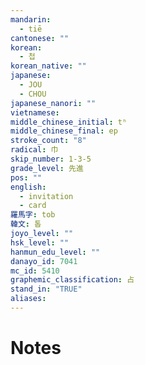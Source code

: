 ```yaml
---
mandarin:
  - tiē
cantonese: ""
korean:
  - 첩
korean_native: ""
japanese:
  - JOU
  - CHOU
japanese_nanori: ""
vietnamese:
middle_chinese_initial: tʰ
middle_chinese_final: ep
stroke_count: "8"
radical: 巾
skip_number: 1-3-5
grade_level: 先進
pos: ""
english:
  - invitation
  - card
羅馬字: tob
韓文: 톱
joyo_level: ""
hsk_level: ""
hanmun_edu_level: ""
danayo_id: 7041
mc_id: 5410
graphemic_classification: 占
stand_in: "TRUE"
aliases:
---
```


# Notes
